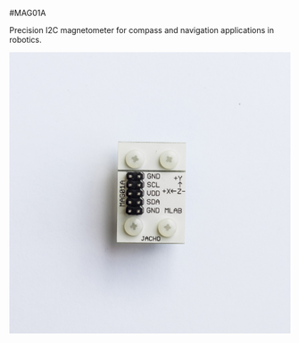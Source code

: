 <!--- PrjInfo ---> <!--- Please remove this line after manually editing --->
<!--- 00a56be08b96043df9e37d6aff7b6990 --->
<!--- Created:2017-01-02T19:34:51.766247: ---> 
<!--- Author:Mlab: ---> 
<!--- AuthorEmail:email@mlab.cz: ---> 
<!--- Tags:None: ---> 
<!--- Ust:None: ---> 
<!--- Name:MAG01A: --->
#MAG01A 
<!--- LongName --->

<!--- ELongName ---> 

<!--- Lead --->
Precision I2C magnetometer for compass and navigation applications in robotics.
<!--- ELead ---> 

![LeadImg](DOC/SRC/img/MAG01A_Top_Big.jpg) 


​
​
<!--- Description --->
<!--- EDescription --->
<!--- Content --->
<!--- EContent --->
            